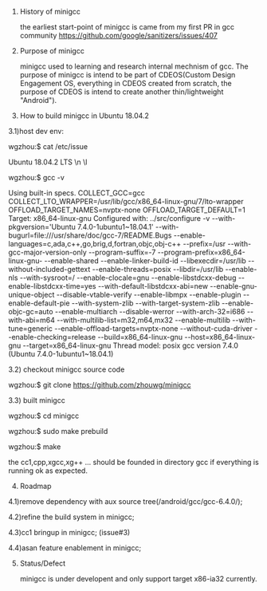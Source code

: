 1) History of minigcc

   the earliest start-point of minigcc is came from my first PR in gcc community https://github.com/google/sanitizers/issues/407
  
2) Purpose of minigcc

   minigcc used to learning and research internal mechnism of gcc. The purpose of minigcc is intend to be part of CDEOS(Custom Design Engagement OS, everything in CDEOS created from scratch, the purpose of CDEOS is intend to create another thin/lightweight "Android").


3) How to build minigcc in Ubuntu 18.04.2

3.1)host dev env:

wgzhou:$ cat /etc/issue

Ubuntu 18.04.2 LTS \n \l

wgzhou:$ gcc -v

Using built-in specs.
COLLECT_GCC=gcc
COLLECT_LTO_WRAPPER=/usr/lib/gcc/x86_64-linux-gnu/7/lto-wrapper
OFFLOAD_TARGET_NAMES=nvptx-none
OFFLOAD_TARGET_DEFAULT=1
Target: x86_64-linux-gnu
Configured with: ../src/configure -v --with-pkgversion='Ubuntu 7.4.0-1ubuntu1~18.04.1' --with-bugurl=file:///usr/share/doc/gcc-7/README.Bugs --enable-languages=c,ada,c++,go,brig,d,fortran,objc,obj-c++ --prefix=/usr --with-gcc-major-version-only --program-suffix=-7 --program-prefix=x86_64-linux-gnu- --enable-shared --enable-linker-build-id --libexecdir=/usr/lib --without-included-gettext --enable-threads=posix --libdir=/usr/lib --enable-nls --with-sysroot=/ --enable-clocale=gnu --enable-libstdcxx-debug --enable-libstdcxx-time=yes --with-default-libstdcxx-abi=new --enable-gnu-unique-object --disable-vtable-verify --enable-libmpx --enable-plugin --enable-default-pie --with-system-zlib --with-target-system-zlib --enable-objc-gc=auto --enable-multiarch --disable-werror --with-arch-32=i686 --with-abi=m64 --with-multilib-list=m32,m64,mx32 --enable-multilib --with-tune=generic --enable-offload-targets=nvptx-none --without-cuda-driver --enable-checking=release --build=x86_64-linux-gnu --host=x86_64-linux-gnu --target=x86_64-linux-gnu
Thread model: posix
gcc version 7.4.0 (Ubuntu 7.4.0-1ubuntu1~18.04.1)


3.2) checkout minigcc source code

wgzhou:$ git clone https://github.com/zhouwg/minigcc

3.3) built minigcc

wgzhou:$ cd minigcc


wgzhou:$ sudo make prebuild


wgzhou:$ make 


the cc1,cpp,xgcc,xg++ ... should be founded in directory gcc if everything is running ok as expected.



4) Roadmap

4.1)remove dependency with aux source tree(/android/gcc/gcc-6.4.0/);

4.2)refine the build system in minigcc;

4.3)cc1 bringup in minigcc; (issue#3)

4.4)asan feature enablement in minigcc;



5) Status/Defect

   minigcc is under developent and only support target x86-ia32 currently. 
